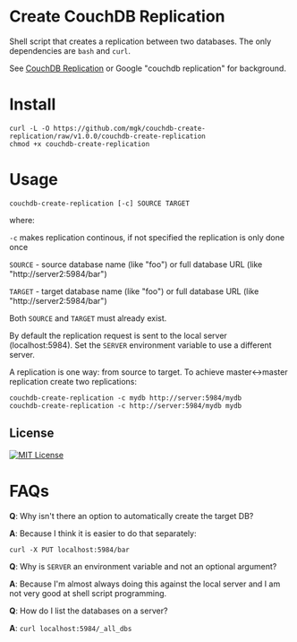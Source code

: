 # Create CouchDB Replication

Shell script that creates a replication between two databases. The only dependencies are `bash` and `curl`.

See [CouchDB Replication](https://wiki.apache.org/couchdb/Replication) or Google "couchdb replication" for background.

# Install

```
curl -L -O https://github.com/mgk/couchdb-create-replication/raw/v1.0.0/couchdb-create-replication
chmod +x couchdb-create-replication
```

# Usage

```
couchdb-create-replication [-c] SOURCE TARGET
```

where:

  `-c` makes replication continous, if not specified the replication is only
     done once

  `SOURCE` - source database name (like "foo") or full database URL (like "http://server2:5984/bar")

  `TARGET` - target database name (like "foo") or full database URL (like "http://server2:5984/bar")

Both `SOURCE` and `TARGET` must already exist.

By default the replication request is sent to the local server (localhost:5984). Set the `SERVER` environment variable to use a different server.

A replication is one way: from source to target. To achieve master<->master replication create two replications:

```
couchdb-create-replication -c mydb http://server:5984/mydb
couchdb-create-replication -c http://server:5984/mydb mydb
```

## License
[![MIT License](http://img.shields.io/badge/license-MIT-blue.svg?style=flat)](LICENSE)

# FAQs

**Q**: Why isn't there an option to automatically create the target DB?

**A**: Because I think it is easier to do that separately:

```
curl -X PUT localhost:5984/bar
```

**Q**: Why is `SERVER` an environment variable and not an optional argument?

**A**: Because I'm almost always doing this against the local server and I am not very good at shell script programming.

**Q**: How do I list the databases on a server?

**A**: `curl localhost:5984/_all_dbs`
